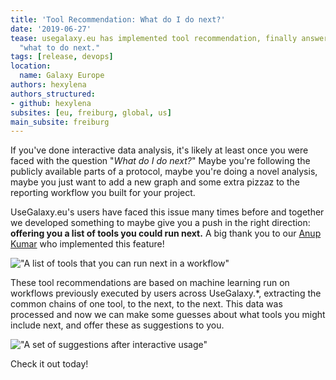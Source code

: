 ```yaml
---
title: 'Tool Recommendation: What do I do next?'
date: '2019-06-27'
tease: usegalaxy.eu has implemented tool recommendation, finally answering the question
  "what to do next."
tags: [release, devops]
location:
  name: Galaxy Europe
authors: hexylena
authors_structured:
- github: hexylena
subsites: [eu, freiburg, global, us]
main_subsite: freiburg
---
```


If you've done interactive data analysis, it's likely at least once you were
faced with the question "*What do I do next?*" Maybe you're following the
publicly available parts of a protocol, maybe you're doing a novel analysis,
maybe you just want to add a new graph and some extra pizzaz to the reporting
workflow you built for your project.

UseGalaxy.eu's users have faced this issue many times before and together we
developed something to maybe give you a push in the right direction: **offering
you a list of tools you could run next.** A big thank you to our [Anup Kumar](https://usegalaxy-eu.github.io/people#anuprulez) who implemented this feature!

!["A list of tools that you can run next in a workflow"](/assets/media/tool-prediction.gif)

These tool recommendations are based on machine learning run on workflows
previously executed by users across UseGalaxy.\*, extracting the common chains
of one tool, to the next, to the next. This data was processed and now we can
make some guesses about what tools you might include next, and offer these as
suggestions to you.

!["A set of suggestions after interactive usage"](/assets/media/tool-prediction.png)

Check it out today!
